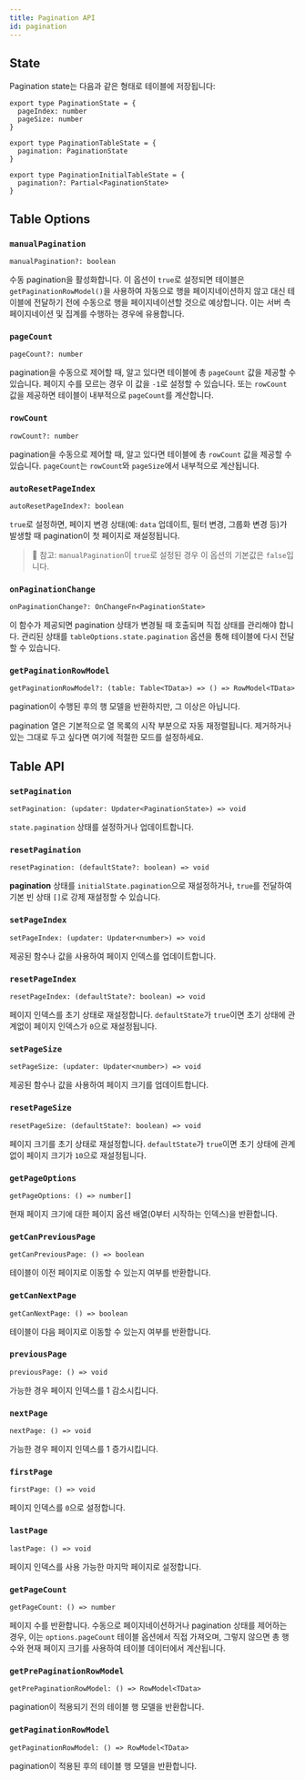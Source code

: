 ```yaml
---
title: Pagination API
id: pagination
---
```


## State

Pagination state는 다음과 같은 형태로 테이블에 저장됩니다:

```tsx
export type PaginationState = {
  pageIndex: number
  pageSize: number
}

export type PaginationTableState = {
  pagination: PaginationState
}

export type PaginationInitialTableState = {
  pagination?: Partial<PaginationState>
}
```

## Table Options

### `manualPagination`

```tsx
manualPagination?: boolean
```

수동 pagination을 활성화합니다. 이 옵션이 `true`로 설정되면 테이블은 `getPaginationRowModel()`을 사용하여 자동으로 행을 페이지네이션하지 않고 대신 테이블에 전달하기 전에 수동으로 행을 페이지네이션할 것으로 예상합니다. 이는 서버 측 페이지네이션 및 집계를 수행하는 경우에 유용합니다.

### `pageCount`

```tsx
pageCount?: number
```

pagination을 수동으로 제어할 때, 알고 있다면 테이블에 총 `pageCount` 값을 제공할 수 있습니다. 페이지 수를 모르는 경우 이 값을 `-1`로 설정할 수 있습니다. 또는 `rowCount` 값을 제공하면 테이블이 내부적으로 `pageCount`를 계산합니다.

### `rowCount`

```tsx
rowCount?: number
```

pagination을 수동으로 제어할 때, 알고 있다면 테이블에 총 `rowCount` 값을 제공할 수 있습니다. `pageCount`는 `rowCount`와 `pageSize`에서 내부적으로 계산됩니다.

### `autoResetPageIndex`

```tsx
autoResetPageIndex?: boolean
```

`true`로 설정하면, 페이지 변경 상태(예: `data` 업데이트, 필터 변경, 그룹화 변경 등)가 발생할 때 pagination이 첫 페이지로 재설정됩니다.

> 🧠 참고: `manualPagination`이 `true`로 설정된 경우 이 옵션의 기본값은 `false`입니다.

### `onPaginationChange`

```tsx
onPaginationChange?: OnChangeFn<PaginationState>
```

이 함수가 제공되면 pagination 상태가 변경될 때 호출되며 직접 상태를 관리해야 합니다. 관리된 상태를 `tableOptions.state.pagination` 옵션을 통해 테이블에 다시 전달할 수 있습니다.

### `getPaginationRowModel`

```tsx
getPaginationRowModel?: (table: Table<TData>) => () => RowModel<TData>
```

pagination이 수행된 후의 행 모델을 반환하지만, 그 이상은 아닙니다.

pagination 열은 기본적으로 열 목록의 시작 부분으로 자동 재정렬됩니다. 제거하거나 있는 그대로 두고 싶다면 여기에 적절한 모드를 설정하세요.

## Table API

### `setPagination`

```tsx
setPagination: (updater: Updater<PaginationState>) => void
```

`state.pagination` 상태를 설정하거나 업데이트합니다.

### `resetPagination`

```tsx
resetPagination: (defaultState?: boolean) => void
```

**pagination** 상태를 `initialState.pagination`으로 재설정하거나, `true`를 전달하여 기본 빈 상태 `[]`로 강제 재설정할 수 있습니다.

### `setPageIndex`

```tsx
setPageIndex: (updater: Updater<number>) => void
```

제공된 함수나 값을 사용하여 페이지 인덱스를 업데이트합니다.

### `resetPageIndex`

```tsx
resetPageIndex: (defaultState?: boolean) => void
```

페이지 인덱스를 초기 상태로 재설정합니다. `defaultState`가 `true`이면 초기 상태에 관계없이 페이지 인덱스가 `0`으로 재설정됩니다.

### `setPageSize`

```tsx
setPageSize: (updater: Updater<number>) => void
```

제공된 함수나 값을 사용하여 페이지 크기를 업데이트합니다.

### `resetPageSize`

```tsx
resetPageSize: (defaultState?: boolean) => void
```

페이지 크기를 초기 상태로 재설정합니다. `defaultState`가 `true`이면 초기 상태에 관계없이 페이지 크기가 `10`으로 재설정됩니다.

### `getPageOptions`

```tsx
getPageOptions: () => number[]
```

현재 페이지 크기에 대한 페이지 옵션 배열(0부터 시작하는 인덱스)을 반환합니다.

### `getCanPreviousPage`

```tsx
getCanPreviousPage: () => boolean
```

테이블이 이전 페이지로 이동할 수 있는지 여부를 반환합니다.

### `getCanNextPage`

```tsx
getCanNextPage: () => boolean
```

테이블이 다음 페이지로 이동할 수 있는지 여부를 반환합니다.

### `previousPage`

```tsx
previousPage: () => void
```

가능한 경우 페이지 인덱스를 1 감소시킵니다.

### `nextPage`

```tsx
nextPage: () => void
```

가능한 경우 페이지 인덱스를 1 증가시킵니다.

### `firstPage`

```tsx
firstPage: () => void
```

페이지 인덱스를 `0`으로 설정합니다.

### `lastPage`

```tsx
lastPage: () => void
```

페이지 인덱스를 사용 가능한 마지막 페이지로 설정합니다.

### `getPageCount`

```tsx
getPageCount: () => number
```

페이지 수를 반환합니다. 수동으로 페이지네이션하거나 pagination 상태를 제어하는 경우, 이는 `options.pageCount` 테이블 옵션에서 직접 가져오며, 그렇지 않으면 총 행 수와 현재 페이지 크기를 사용하여 테이블 데이터에서 계산됩니다.

### `getPrePaginationRowModel`

```tsx
getPrePaginationRowModel: () => RowModel<TData>
```

pagination이 적용되기 전의 테이블 행 모델을 반환합니다.

### `getPaginationRowModel`

```tsx
getPaginationRowModel: () => RowModel<TData>
```

pagination이 적용된 후의 테이블 행 모델을 반환합니다.
